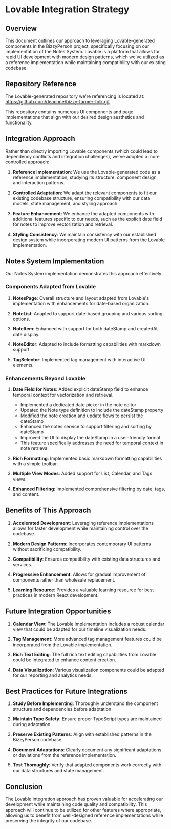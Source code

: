 # Lovable Integration Strategy

## Overview

This document outlines our approach to leveraging Lovable-generated components in the BizzyPerson project, specifically focusing on our implementation of the Notes System. Lovable is a platform that allows for rapid UI development with modern design patterns, which we've utilized as a reference implementation while maintaining compatibility with our existing codebase.

## Repository Reference

The Lovable-generated repository we're referencing is located at:
https://github.com/deachne/bizzy-farmer-folk.git

This repository contains numerous UI components and page implementations that align with our desired design aesthetics and functionality.

## Integration Approach

Rather than directly importing Lovable components (which could lead to dependency conflicts and integration challenges), we've adopted a more controlled approach:

1. **Reference Implementation**: We use the Lovable-generated code as a reference implementation, studying its structure, component design, and interaction patterns.

2. **Controlled Adaptation**: We adapt the relevant components to fit our existing codebase structure, ensuring compatibility with our data models, state management, and styling approach.

3. **Feature Enhancement**: We enhance the adapted components with additional features specific to our needs, such as the explicit date field for notes to improve vectorization and retrieval.

4. **Styling Consistency**: We maintain consistency with our established design system while incorporating modern UI patterns from the Lovable implementation.

## Notes System Implementation

Our Notes System implementation demonstrates this approach effectively:

### Components Adapted from Lovable

1. **NotesPage**: Overall structure and layout adapted from Lovable's implementation with enhancements for date-based organization.

2. **NoteList**: Adapted to support date-based grouping and various sorting options.

3. **NoteItem**: Enhanced with support for both dateStamp and createdAt date display.

4. **NoteEditor**: Adapted to include formatting capabilities with markdown support.

5. **TagSelector**: Implemented tag management with interactive UI elements.

### Enhancements Beyond Lovable

1. **Date Field for Notes**: Added explicit dateStamp field to enhance temporal context for vectorization and retrieval.
   - Implemented a dedicated date picker in the note editor
   - Updated the Note type definition to include the dateStamp property
   - Modified the note creation and update flows to persist the dateStamp
   - Enhanced the notes service to support filtering and sorting by dateStamp
   - Improved the UI to display the dateStamp in a user-friendly format
   - This feature specifically addresses the need for temporal context in note retrieval

2. **Rich Formatting**: Implemented basic markdown formatting capabilities with a simple toolbar.

3. **Multiple View Modes**: Added support for List, Calendar, and Tags views.

4. **Enhanced Filtering**: Implemented comprehensive filtering by date, tags, and content.

## Benefits of This Approach

1. **Accelerated Development**: Leveraging reference implementations allows for faster development while maintaining control over the codebase.

2. **Modern Design Patterns**: Incorporates contemporary UI patterns without sacrificing compatibility.

3. **Compatibility**: Ensures compatibility with existing data structures and services.

4. **Progressive Enhancement**: Allows for gradual improvement of components rather than wholesale replacement.

5. **Learning Resource**: Provides a valuable learning resource for best practices in modern React development.

## Future Integration Opportunities

1. **Calendar View**: The Lovable implementation includes a robust calendar view that could be adapted for our timeline visualization needs.

2. **Tag Management**: More advanced tag management features could be incorporated from the Lovable implementation.

3. **Rich Text Editing**: The full rich text editing capabilities from Lovable could be integrated to enhance content creation.

4. **Data Visualization**: Various visualization components could be adapted for our reporting and analytics needs.

## Best Practices for Future Integrations

1. **Study Before Implementing**: Thoroughly understand the component structure and dependencies before adaptation.

2. **Maintain Type Safety**: Ensure proper TypeScript types are maintained during adaptation.

3. **Preserve Existing Patterns**: Align with established patterns in the BizzyPerson codebase.

4. **Document Adaptations**: Clearly document any significant adaptations or deviations from the reference implementation.

5. **Test Thoroughly**: Verify that adapted components work correctly with our data structures and state management.

## Conclusion

The Lovable integration approach has proven valuable for accelerating our development while maintaining code quality and compatibility. This approach will continue to be utilized for other features where appropriate, allowing us to benefit from well-designed reference implementations while preserving the integrity of our codebase. 